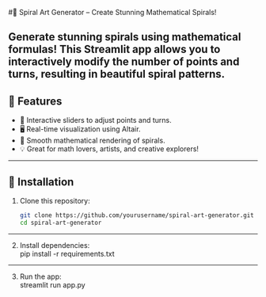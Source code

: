 #🎨 Spiral Art Generator – Create Stunning Mathematical Spirals!   

Generate stunning spirals using mathematical formulas! This Streamlit app allows you to interactively modify the number of points and turns, resulting in beautiful spiral patterns.
---
## 🚀 Features
- 🎨 Interactive sliders to adjust points and turns.
- 🖥️ Real-time visualization using Altair.
- 🔢 Smooth mathematical rendering of spirals.
- 💡 Great for math lovers, artists, and creative explorers!
---
## 🔧 Installation
1. Clone this repository:
   ```sh
   git clone https://github.com/yourusername/spiral-art-generator.git
   cd spiral-art-generator   
---   
2. Install dependencies:   
   pip install -r requirements.txt   
---  
3. Run the app:   
   streamlit run app.py   
